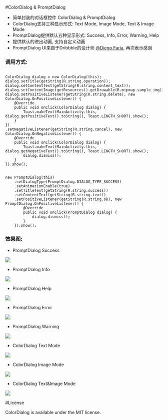 #ColorDialog & PromptDialog

* 简单封装的对话框控件 ColorDialog & PromptDialog
* ColorDialog支持三种显示形式: Text Mode, Image Mode, Text & Image Mode
* PromptDialog提供默认五种显示形式: Success, Info, Error, Warning, Help 
* 提供默认的进出动画, 支持自定义动画
* PromptDialog UI来自于Dribbble的设计师 [@Diego Faria](https://dribbble.com/shots/1626595-Feedback-dialogs-collection-FREE-PSD "Title"), 再次表示感谢



### 调用方式:

<pre><code>
ColorDialog dialog = new ColorDialog(this);
dialog.setTitle(getString(R.string.operation));
dialog.setContentText(getString(R.string.content_text));
dialog.setContentImage(getResources().getDrawable(R.mipmap.sample_img));
dialog.setPositiveListener(getString(R.string.delete), new ColorDialog.OnPositiveListener() {
    @Override
    public void onClick(ColorDialog dialog) {
        Toast.makeText(MainActivity.this, dialog.getPositiveText().toString(), Toast.LENGTH_SHORT).show();
    }
})
.setNegativeListener(getString(R.string.cancel), new ColorDialog.OnNegativeListener() {
    @Override
    public void onClick(ColorDialog dialog) {
        Toast.makeText(MainActivity.this, dialog.getNegativeText().toString(), Toast.LENGTH_SHORT).show();
        dialog.dismiss();
    }
}).show();
</code></pre>

<pre><code>
new PromptDialog(this)
    .setDialogType(PromptDialog.DIALOG_TYPE_SUCCESS)
    .setAnimationEnable(true)
    .setTitleText(getString(R.string.success))
    .setContentText(getString(R.string.text))
    .setPositiveListener(getString(R.string.ok), new PromptDialog.OnPositiveListener() {
        @Override
        public void onClick(PromptDialog dialog) {
            dialog.dismiss();
        }
    }).show();
</code></pre>




### 效果图:

* PromptDialog Success

![](https://github.com/andyxialm/ColorDialog/blob/master/art/Screenshot_type_success.png?raw=true )

* PromptDialog Info

![](https://github.com/andyxialm/ColorDialog/blob/master/art/Screenshot_type_info.png?raw=true)

* PromptDialog Help

![](https://github.com/andyxialm/ColorDialog/blob/master/art/Screenshot_type_help.png?raw=true)

* PromptDialog Error

![](https://github.com/andyxialm/ColorDialog/blob/master/art/Screenshot_type_error.png?raw=true)

* PromptDialog Warning

![](https://github.com/andyxialm/ColorDialog/blob/master/art/Screenshot_type_warning.png?raw=true)


* ColorDialog Text Mode

![](https://github.com/andyxialm/ColorDialog/blob/master/art/Screenshot_text.png?raw=true)

* ColorDialog Image Mode

![](https://github.com/andyxialm/ColorDialog/blob/master/art/Screenshot_img.png?raw=true)

* ColorDialog Text&Image Mode

![](https://github.com/andyxialm/ColorDialog/blob/master/art/Screenshot_imgtext.png?raw=true)


#License
<p>ColorDialog is available under the MIT license.</p>
